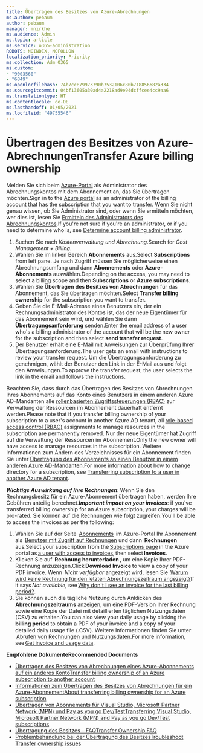 ```yaml
---
title: Übertragen des Besitzes von Azure-Abrechnungen
ms.author: pebaum
author: pebaum
manager: mnirkhe
ms.audience: Admin
ms.topic: article
ms.service: o365-administration
ROBOTS: NOINDEX, NOFOLLOW
localization_priority: Priority
ms.collection: Adm_O365
ms.custom:
- "9003560"
- "6849"
ms.openlocfilehash: 74b7cc879973790b7532106c80b718856682a334
ms.sourcegitcommit: 04bf13605a30ad4a2218ad9e94dcffcee4cc9aa6
ms.translationtype: HT
ms.contentlocale: de-DE
ms.lasthandoff: 01/05/2021
ms.locfileid: "49755546"
---
```

# <a name="transfer-azure-billing-ownership"></a><span data-ttu-id="a5408-102">Übertragen des Besitzes von Azure-Abrechnungen</span><span class="sxs-lookup"><span data-stu-id="a5408-102">Transfer Azure billing ownership</span></span>

<span data-ttu-id="a5408-103">Melden Sie sich beim [Azure-Portal](https://portal.azure.com/) als Administrator des Abrechnungskontos mit dem Abonnement an, das Sie übertragen möchten.</span><span class="sxs-lookup"><span data-stu-id="a5408-103">Sign in to the [Azure portal](https://portal.azure.com/) as an administrator of the billing account that has the subscription that you want to transfer.</span></span> <span data-ttu-id="a5408-104">Wenn Sie nicht genau wissen, ob Sie Administrator sind, oder wenn Sie ermitteln möchten, wer dies ist, lesen Sie [Ermitteln des Administrators des Abrechnungskontos](https://docs.microsoft.com/azure/cost-management-billing/understand/subscription-transfer#whoisaa).</span><span class="sxs-lookup"><span data-stu-id="a5408-104">If you're not sure if you're an administrator, or if you need to determine who is, see [Determine account billing administrator](https://docs.microsoft.com/azure/cost-management-billing/understand/subscription-transfer#whoisaa).</span></span>

1. <span data-ttu-id="a5408-105">Suchen Sie nach _Kostenverwaltung und Abrechnung_.</span><span class="sxs-lookup"><span data-stu-id="a5408-105">Search for _Cost Management + Billing_.</span></span>
1. <span data-ttu-id="a5408-106">Wählen Sie im linken Bereich **Abonnements** aus.</span><span class="sxs-lookup"><span data-stu-id="a5408-106">Select **Subscriptions** from left pane.</span></span> <span data-ttu-id="a5408-107">Je nach Zugriff müssen Sie möglicherweise einen Abrechnungsumfang und dann **Abonnements** oder **Azure-Abonnements** auswählen.</span><span class="sxs-lookup"><span data-stu-id="a5408-107">Depending on the access, you may need to select a billing scope and then **Subscriptions** or **Azure subscriptions**.</span></span>
1. <span data-ttu-id="a5408-108">Wählen Sie **Übertragen des Besitzes von Abrechnungen** für das Abonnement, das Sie übertragen möchten.</span><span class="sxs-lookup"><span data-stu-id="a5408-108">Select **Transfer billing ownership** for the subscription you want to transfer.</span></span>
1. <span data-ttu-id="a5408-109">Geben Sie die E-Mail-Adresse eines Benutzers ein, der ein Rechnungsadministrator des Kontos ist, das der neue Eigentümer für das Abonnement sein wird, und wählen Sie dann **Übertragungsanforderung** senden.</span><span class="sxs-lookup"><span data-stu-id="a5408-109">Enter the email address of a user who's a billing administrator of the account that will be the new owner for the subscription and then select **send transfer request**.</span></span>
1. <span data-ttu-id="a5408-110">Der Benutzer erhält eine E-Mail mit Anweisungen zur Überprüfung Ihrer Übertragungsanforderung.</span><span class="sxs-lookup"><span data-stu-id="a5408-110">The user gets an email with instructions to review your transfer request.</span></span> <span data-ttu-id="a5408-111">Um die Übertragungsanforderung zu genehmigen, wählt der Benutzer den Link in der E-Mail aus und folgt den Anweisungen.</span><span class="sxs-lookup"><span data-stu-id="a5408-111">To approve the transfer request, the user selects the link in the email and follows the instructions.</span></span>

<span data-ttu-id="a5408-112">Beachten Sie, dass durch das Übertragen des Besitzes von Abrechnungen Ihres Abonnements auf das Konto eines Benutzers in einem anderen Azure AD-Mandanten alle [rollenbasierten Zugriffssteuerungen (RBAC)](https://docs.microsoft.com/azure/role-based-access-control/overview?WT.mc_id=Portal-Microsoft_Azure_Support) zur Verwaltung der Ressourcen im Abonnement dauerhaft entfernt werden.</span><span class="sxs-lookup"><span data-stu-id="a5408-112">Please note that if you transfer billing ownership of your subscription to a user's account in another Azure AD tenant, all [role-based access control (RBAC)](https://docs.microsoft.com/azure/role-based-access-control/overview?WT.mc_id=Portal-Microsoft_Azure_Support) assignments to manage resources in the subscription are permanently removed.</span></span> <span data-ttu-id="a5408-113">Nur der neue Eigentümer hat Zugriff auf die Verwaltung der Ressourcen im Abonnement.</span><span class="sxs-lookup"><span data-stu-id="a5408-113">Only the new owner will have access to manage resources in the subscription.</span></span> <span data-ttu-id="a5408-114">Weitere Informationen zum Ändern des Verzeichnisses für ein Abonnement finden Sie unter [Übertragung des Abonnements an einen Benutzer in einem anderen Azure AD-Mandanten](https://docs.microsoft.com/azure/active-directory/managed-identities-azure-resources/known-issues?WT.mc_id=Portal-Microsoft_Azure_Support).</span><span class="sxs-lookup"><span data-stu-id="a5408-114">For more information about how to change directory for a subscription, see [Transferring subscription to a user in another Azure AD tenant](https://docs.microsoft.com/azure/active-directory/managed-identities-azure-resources/known-issues?WT.mc_id=Portal-Microsoft_Azure_Support).</span></span>

<span data-ttu-id="a5408-115">_**Wichtige Auswirkung auf Ihre Rechnungen**_: Wenn Sie den Rechnungsbesitz für ein Azure-Abonnement übertragen haben, werden Ihre Gebühren anteilig berechnet.</span><span class="sxs-lookup"><span data-stu-id="a5408-115">_**Important impact on your invoices**_: if you've transferred billing ownership for an Azure subscription, your charges will be pro-rated.</span></span> <span data-ttu-id="a5408-116">Sie können auf die Rechnungen wie folgt zugreifen:</span><span class="sxs-lookup"><span data-stu-id="a5408-116">You'll be able to access the invoices as per the following:</span></span>  

1. <span data-ttu-id="a5408-117">Wählen Sie auf der Seite  [Abonnements](https://portal.azure.com/#blade/Microsoft_Azure_Billing/SubscriptionsBlade)  im Azure-Portal Ihr Abonnement als  [Benutzer mit Zugriff auf Rechnungen](https://docs.microsoft.com/azure/cost-management-billing/manage/manage-billing-access?WT.mc_id=Portal-Microsoft_Azure_Support) und dann  **Rechnungen** aus.</span><span class="sxs-lookup"><span data-stu-id="a5408-117">Select your subscription from the [Subscriptions page](https://portal.azure.com/#blade/Microsoft_Azure_Billing/SubscriptionsBlade) in the Azure portal as [a user with access to invoices](https://docs.microsoft.com/azure/cost-management-billing/manage/manage-billing-access?WT.mc_id=Portal-Microsoft_Azure_Support), then select **Invoices**.</span></span>
1. <span data-ttu-id="a5408-118">Klicken Sie auf  **Rechnung herunterladen** , um eine Kopie Ihrer PDF-Rechnung anzuzeigen.</span><span class="sxs-lookup"><span data-stu-id="a5408-118">Click **Download Invoice** to view a copy of your PDF invoice.</span></span> <span data-ttu-id="a5408-119">Wenn  _Nicht verfügbar_ angezeigt wird, lesen Sie  [Warum wird keine Rechnung für den letzten Abrechnungszeitraum angezeigt?](https://docs.microsoft.com/azure/cost-management-billing/manage/download-azure-invoice-daily-usage-date?WT.mc_id=Portal-Microsoft_Azure_Support#noinvoice)</span><span class="sxs-lookup"><span data-stu-id="a5408-119">If it says _Not available_, see [Why don't I see an invoice for the last billing period?](https://docs.microsoft.com/azure/cost-management-billing/manage/download-azure-invoice-daily-usage-date?WT.mc_id=Portal-Microsoft_Azure_Support#noinvoice).</span></span>
1. <span data-ttu-id="a5408-120">Sie können auch die tägliche Nutzung durch Anklicken des **Abrechnungszeitraums** anzeigen, um eine PDF-Version Ihrer Rechnung sowie eine Kopie der Datei mit detaillierten täglichen Nutzungsdaten (CSV) zu erhalten.</span><span class="sxs-lookup"><span data-stu-id="a5408-120">You can also view your daily usage by clicking the **billing period** to obtain a PDF of your invoice and a copy of your detailed daily usage file (.CSV).</span></span> <span data-ttu-id="a5408-121">Weitere Informationen finden Sie unter  [Abrufen von Rechnungen und Nutzungsdaten](https://docs.microsoft.com/azure/cost-management-billing/manage/download-azure-invoice-daily-usage-date?WT.mc_id=Portal-Microsoft_Azure_Support).</span><span class="sxs-lookup"><span data-stu-id="a5408-121">For more information, see [Get invoice and usage data](https://docs.microsoft.com/azure/cost-management-billing/manage/download-azure-invoice-daily-usage-date?WT.mc_id=Portal-Microsoft_Azure_Support).</span></span>

<span data-ttu-id="a5408-122">**Empfohlene Dokumente**</span><span class="sxs-lookup"><span data-stu-id="a5408-122">**Recommended Documents**</span></span>

- [<span data-ttu-id="a5408-123">Übertragen des Besitzes von Abrechnungen eines Azure-Abonnements auf ein anderes Konto</span><span class="sxs-lookup"><span data-stu-id="a5408-123">Transfer billing ownership of an Azure subscription to another account</span></span>](https://docs.microsoft.com/azure/cost-management-billing/manage/billing-subscription-transfer)
- [<span data-ttu-id="a5408-124">Informationen zum Übertragen des Besitzes von Abrechnungen für ein Azure-Abonnement</span><span class="sxs-lookup"><span data-stu-id="a5408-124">About transferring billing ownership for an Azure subscription</span></span>](https://docs.microsoft.com//azure/cost-management-billing/understand/subscription-transfer)
- [<span data-ttu-id="a5408-125">Übertragen von Abonnements für Visual Studio, Microsoft Partner Network (MPN) und Pay as you go Dev/Test</span><span class="sxs-lookup"><span data-stu-id="a5408-125">Transferring Visual Studio, Microsoft Partner Network (MPN) and Pay as you go Dev/Test subscriptions</span></span>](https://docs.microsoft.com/azure/billing/billing-subscription-transfer?WT.mc_id=Portal-Microsoft_Azure_Support#transferring-visual-studio-microsoft-partner-network-mpn-and-pay-as-you-go-devtest-subscriptions)
- [<span data-ttu-id="a5408-126">Übertragung des Besitzes – FAQ</span><span class="sxs-lookup"><span data-stu-id="a5408-126">Transfer Ownership FAQ</span></span>](https://docs.microsoft.com/azure/billing/billing-subscription-transfer?WT.mc_id=Portal-Microsoft_Azure_Support#frequently-asked-questions-faq-for-senders)
- [<span data-ttu-id="a5408-127">Problembehandlung bei der Übertragung des Besitzes</span><span class="sxs-lookup"><span data-stu-id="a5408-127">Troubleshoot Transfer ownership issues</span></span>](https://docs.microsoft.com/azure/billing/billing-subscription-transfer?WT.mc_id=Portal-Microsoft_Azure_Support#troubleshooting)
